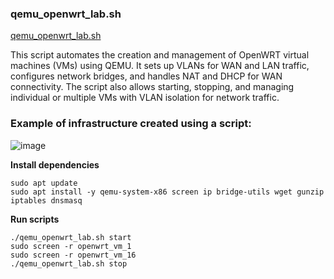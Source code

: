 
### qemu_openwrt_lab.sh
[qemu_openwrt_lab.sh](qemu_openwrt_lab.sh)

This script automates the creation and management of OpenWRT virtual machines (VMs) using QEMU. 
It sets up VLANs for WAN and LAN traffic, configures network bridges, and handles NAT and DHCP for WAN connectivity.
The script also allows starting, stopping, and managing individual or multiple VMs with VLAN isolation for network traffic.

### Example of infrastructure created using a script:
![image](https://github.com/user-attachments/assets/2cad09f4-ee14-495e-98ab-178e8009058d)

**Install dependencies**
```
sudo apt update
sudo apt install -y qemu-system-x86 screen ip bridge-utils wget gunzip iptables dnsmasq
```

**Run scripts**
```
./qemu_openwrt_lab.sh start
sudo screen -r openwrt_vm_1
sudo screen -r openwrt_vm_16
./qemu_openwrt_lab.sh stop
```
